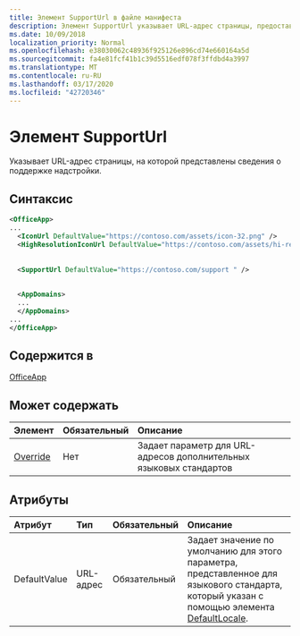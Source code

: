 ```yaml
---
title: Элемент SupportUrl в файле манифеста
description: Элемент SupportUrl указывает URL-адрес страницы, предоставляющей сведения о поддержке надстройки.
ms.date: 10/09/2018
localization_priority: Normal
ms.openlocfilehash: e38030062c48936f925126e896cd74e660164a5d
ms.sourcegitcommit: fa4e81fcf41b1c39d5516edf078f3ffdbd4a3997
ms.translationtype: MT
ms.contentlocale: ru-RU
ms.lasthandoff: 03/17/2020
ms.locfileid: "42720346"
---
```

# <a name="supporturl-element"></a>Элемент SupportUrl

Указывает URL-адрес страницы, на которой представлены сведения о поддержке надстройки.

## <a name="syntax"></a>Синтаксис

```XML
<OfficeApp>
...
  <IconUrl DefaultValue="https://contoso.com/assets/icon-32.png" />
  <HighResolutionIconUrl DefaultValue="https://contoso.com/assets/hi-res-icon.png"/>
  
  
  <SupportUrl DefaultValue="https://contoso.com/support " />
  
  
  <AppDomains>
  ...
  </AppDomains>
...
</OfficeApp>
```

## <a name="contained-in"></a>Содержится в

[OfficeApp](officeapp.md)

## <a name="can-contain"></a>Может содержать

|  Элемент | Обязательный | Описание  |
|:-----|:-----|:-----|
|  [Override](override.md)   | Нет | Задает параметр для URL-адресов дополнительных языковых стандартов |

## <a name="attributes"></a>Атрибуты

|**Атрибут**|**Тип**|**Обязательный**|**Описание**|
|:-----|:-----|:-----|:-----|
|DefaultValue|URL-адрес|Обязательный|Задает значение по умолчанию для этого параметра, представленное для языкового стандарта, который указан с помощью элемента [DefaultLocale](defaultlocale.md).|
